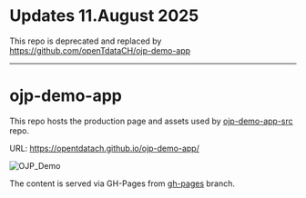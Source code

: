 # Updates 11.August 2025

This repo is deprecated and replaced by https://github.com/openTdataCH/ojp-demo-app

----

# ojp-demo-app

This repo hosts the production page and assets used by [ojp-demo-app-src](https://github.com/openTdataCH/ojp-demo-app-src) repo. 

URL: https://opentdatach.github.io/ojp-demo-app/

![OJP_Demo](./OJP_Demo.jpg)

The content is served via GH-Pages from [gh-pages](https://github.com/openTdataCH/ojp-demo-app/tree/gh-pages) branch.
